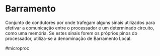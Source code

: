# Barramento

Conjunto de  condutores por onde trafegam alguns sinais utilizados para efetivar a comunicação entre o processador e um determinado circuito, como uma memória. Se estes sinais forem os próprios pinos do processador, utiliza-se a denominação de Barramento Local.

#microproc